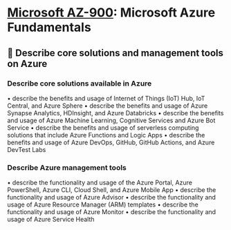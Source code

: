 # [Microsoft AZ-900](az-900-index.md): Microsoft Azure Fundamentals

## 🔨 Describe core solutions and management tools on Azure 

### Describe core solutions available in Azure
• describe the benefits and usage of Internet of Things (IoT) Hub, IoT Central, and Azure Sphere
• describe the benefits and usage of Azure Synapse Analytics, HDInsight, and Azure Databricks
• describe the benefits and usage of Azure Machine Learning, Cognitive Services and Azure Bot Service
• describe the benefits and usage of serverless computing solutions that include Azure Functions and Logic Apps
• describe the benefits and usage of Azure DevOps, GitHub, GitHub Actions, and Azure DevTest Labs

### Describe Azure management tools
• describe the functionality and usage of the Azure Portal, Azure PowerShell, Azure CLI, Cloud Shell, and Azure Mobile App
• describe the functionality and usage of Azure Advisor
• describe the functionality and usage of Azure Resource Manager (ARM) templates
• describe the functionality and usage of Azure Monitor
• describe the functionality and usage of Azure Service Health
